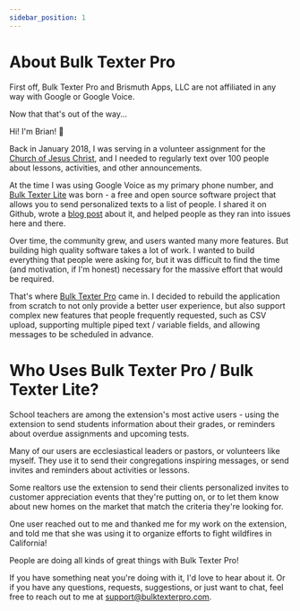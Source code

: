 ```yaml
---
sidebar_position: 1
---
```


# About Bulk Texter Pro
First off, Bulk Texter Pro and Brismuth Apps, LLC are not affiliated in any way with Google or Google Voice.

Now that that's out of the way...

Hi! I'm Brian! 👋

Back in January 2018, I was serving in a volunteer assignment for the [Church of Jesus Christ](https://www.churchofjesuschrist.org/), and I needed to regularly text over 100 people about lessons, activities, and other announcements.

At the time I was using Google Voice as my primary phone number, and [Bulk Texter Lite](https://github.com/brismuth/google-voice-bulk-texter) was born - a free and open source software project that allows you to send personalized texts to a list of people. I shared it on Github, wrote a [blog post](https://brismuth.com/how-to-send-bulk-customized-text-messages-with-google-voice-67b1b5b0ffe7) about it, and helped people as they ran into issues here and there.

Over time, the community grew, and users wanted many more features. But building high quality software takes a lot of work. I wanted to build everything that people were asking for, but it was difficult to find the time (and motivation, if I'm honest) necessary for the massive effort that would be required. 

That's where [Bulk Texter Pro](https://www.bulktexterpro.com/) came in. I decided to rebuild the application from scratch to not only provide a better user experience, but also support complex new features that people frequently requested, such as CSV upload, supporting multiple piped text / variable fields, and allowing messages to be scheduled in advance.

# Who Uses Bulk Texter Pro / Bulk Texter Lite?
School teachers are among the extension's most active users - using the extension to send students information about their grades, or reminders about overdue assignments and upcoming tests.

Many of our users are ecclesiastical leaders or pastors, or volunteers like myself. They use it to send their congregations inspiring messages, or send invites and reminders about activities or lessons.

Some realtors use the extension to send their clients personalized invites to customer appreciation events that they're putting on, or to let them know about new homes on the market that match the criteria they're looking for.

One user reached out to me and thanked me for my work on the extension, and told me that she was using it to organize efforts to fight wildfires in California!

People are doing all kinds of great things with Bulk Texter Pro! 

If you have something neat you're doing with it, I'd love to hear about it. Or if you have any questions, requests, suggestions, or just want to chat, feel free to reach out to me at support@bulktexterpro.com.